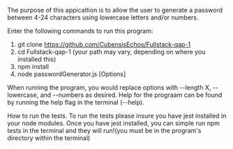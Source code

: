 The purpose of this appicaltion is to allow the user to generate a password between 4-24 characters using lowercase letters and/or numbers. 

Enter the following commands to run this program:
1. git clone https://github.com/CubensisEchos/Fullstack-qap-1
2. cd Fullstack-qap-1 (your path may vary, depending on where you installed this)
3. npm install
4. node passwordGenerator.js [Options]

When running the program, you would replace options with --length X, --lowercase, and --numbers as desired.
Help for the prograam can be found by running the help flag in the terminal (--help).

How to run the tests.
To run the tests please insure you have jest installed in your node modules.
Once you have jest installed, you can simple run npm tests in the terminal and they will run!(you must be in the program's directory within the terminal)



